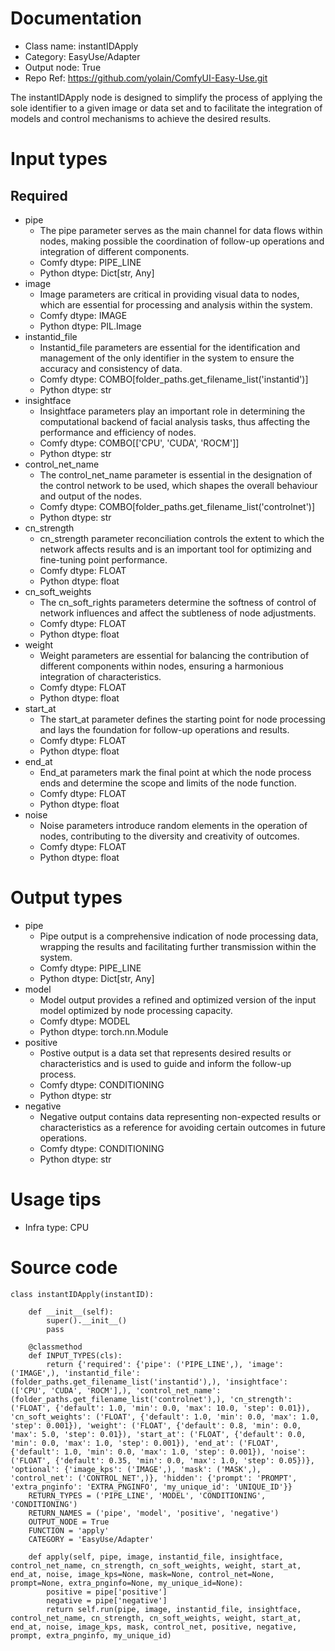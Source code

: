 # Documentation
- Class name: instantIDApply
- Category: EasyUse/Adapter
- Output node: True
- Repo Ref: https://github.com/yolain/ComfyUI-Easy-Use.git

The instantIDApply node is designed to simplify the process of applying the sole identifier to a given image or data set and to facilitate the integration of models and control mechanisms to achieve the desired results.

# Input types
## Required
- pipe
    - The pipe parameter serves as the main channel for data flows within nodes, making possible the coordination of follow-up operations and integration of different components.
    - Comfy dtype: PIPE_LINE
    - Python dtype: Dict[str, Any]
- image
    - Image parameters are critical in providing visual data to nodes, which are essential for processing and analysis within the system.
    - Comfy dtype: IMAGE
    - Python dtype: PIL.Image
- instantid_file
    - Instantid_file parameters are essential for the identification and management of the only identifier in the system to ensure the accuracy and consistency of data.
    - Comfy dtype: COMBO[folder_paths.get_filename_list('instantid')]
    - Python dtype: str
- insightface
    - Insightface parameters play an important role in determining the computational backend of facial analysis tasks, thus affecting the performance and efficiency of nodes.
    - Comfy dtype: COMBO[['CPU', 'CUDA', 'ROCM']]
    - Python dtype: str
- control_net_name
    - The control_net_name parameter is essential in the designation of the control network to be used, which shapes the overall behaviour and output of the nodes.
    - Comfy dtype: COMBO[folder_paths.get_filename_list('controlnet')]
    - Python dtype: str
- cn_strength
    - cn_strength parameter reconciliation controls the extent to which the network affects results and is an important tool for optimizing and fine-tuning point performance.
    - Comfy dtype: FLOAT
    - Python dtype: float
- cn_soft_weights
    - The cn_soft_rights parameters determine the softness of control of network influences and affect the subtleness of node adjustments.
    - Comfy dtype: FLOAT
    - Python dtype: float
- weight
    - Weight parameters are essential for balancing the contribution of different components within nodes, ensuring a harmonious integration of characteristics.
    - Comfy dtype: FLOAT
    - Python dtype: float
- start_at
    - The start_at parameter defines the starting point for node processing and lays the foundation for follow-up operations and results.
    - Comfy dtype: FLOAT
    - Python dtype: float
- end_at
    - End_at parameters mark the final point at which the node process ends and determine the scope and limits of the node function.
    - Comfy dtype: FLOAT
    - Python dtype: float
- noise
    - Noise parameters introduce random elements in the operation of nodes, contributing to the diversity and creativity of outcomes.
    - Comfy dtype: FLOAT
    - Python dtype: float

# Output types
- pipe
    - Pipe output is a comprehensive indication of node processing data, wrapping the results and facilitating further transmission within the system.
    - Comfy dtype: PIPE_LINE
    - Python dtype: Dict[str, Any]
- model
    - Model output provides a refined and optimized version of the input model optimized by node processing capacity.
    - Comfy dtype: MODEL
    - Python dtype: torch.nn.Module
- positive
    - Postive output is a data set that represents desired results or characteristics and is used to guide and inform the follow-up process.
    - Comfy dtype: CONDITIONING
    - Python dtype: str
- negative
    - Negative output contains data representing non-expected results or characteristics as a reference for avoiding certain outcomes in future operations.
    - Comfy dtype: CONDITIONING
    - Python dtype: str

# Usage tips
- Infra type: CPU

# Source code
```
class instantIDApply(instantID):

    def __init__(self):
        super().__init__()
        pass

    @classmethod
    def INPUT_TYPES(cls):
        return {'required': {'pipe': ('PIPE_LINE',), 'image': ('IMAGE',), 'instantid_file': (folder_paths.get_filename_list('instantid'),), 'insightface': (['CPU', 'CUDA', 'ROCM'],), 'control_net_name': (folder_paths.get_filename_list('controlnet'),), 'cn_strength': ('FLOAT', {'default': 1.0, 'min': 0.0, 'max': 10.0, 'step': 0.01}), 'cn_soft_weights': ('FLOAT', {'default': 1.0, 'min': 0.0, 'max': 1.0, 'step': 0.001}), 'weight': ('FLOAT', {'default': 0.8, 'min': 0.0, 'max': 5.0, 'step': 0.01}), 'start_at': ('FLOAT', {'default': 0.0, 'min': 0.0, 'max': 1.0, 'step': 0.001}), 'end_at': ('FLOAT', {'default': 1.0, 'min': 0.0, 'max': 1.0, 'step': 0.001}), 'noise': ('FLOAT', {'default': 0.35, 'min': 0.0, 'max': 1.0, 'step': 0.05})}, 'optional': {'image_kps': ('IMAGE',), 'mask': ('MASK',), 'control_net': ('CONTROL_NET',)}, 'hidden': {'prompt': 'PROMPT', 'extra_pnginfo': 'EXTRA_PNGINFO', 'my_unique_id': 'UNIQUE_ID'}}
    RETURN_TYPES = ('PIPE_LINE', 'MODEL', 'CONDITIONING', 'CONDITIONING')
    RETURN_NAMES = ('pipe', 'model', 'positive', 'negative')
    OUTPUT_NODE = True
    FUNCTION = 'apply'
    CATEGORY = 'EasyUse/Adapter'

    def apply(self, pipe, image, instantid_file, insightface, control_net_name, cn_strength, cn_soft_weights, weight, start_at, end_at, noise, image_kps=None, mask=None, control_net=None, prompt=None, extra_pnginfo=None, my_unique_id=None):
        positive = pipe['positive']
        negative = pipe['negative']
        return self.run(pipe, image, instantid_file, insightface, control_net_name, cn_strength, cn_soft_weights, weight, start_at, end_at, noise, image_kps, mask, control_net, positive, negative, prompt, extra_pnginfo, my_unique_id)
```